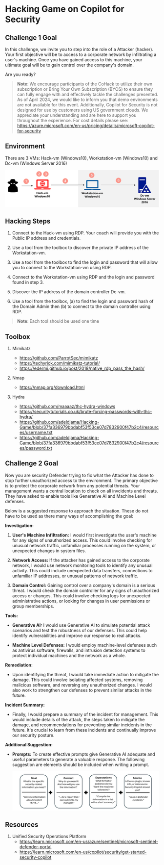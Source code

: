# Hacking Game on Copilot for Security

## Challenge 1 Goal

In this challenge, we invite you to step into the role of a Attacker (hacker). Your first objective will be to access to a corporate network by infiltrating a user's machine. Once you have gained access to this machine, your ultimate goal will be to gain control over the company's domain.   

Are you ready? 

>**Note**: We encourage participants of the CoHack to utilize their own subscription or Bring Your Own Subscription (BYOS) to ensure they can fully engage with and effectively tackle the challenges presented. As of April 2024, we would like to inform you that demo environments are not available for this event. Additionally, Copilot for Security is not designed for use by customers using US government clouds. We appreciate your understanding and are here to support you throughout the experience. For cost details please see: https://azure.microsoft.com/en-us/pricing/details/microsoft-copilot-for-security

## Environment 

There are 3 VMs: Hack-vm (Windows10), Workstation-vm (Windows10) and Dc-vm (Windows Server 2016) 


![archi](./images/archi.png)

## Hacking Steps

1. Connect to the Hack-vm using RDP. Your coach will provide you with the Public IP address and credentials.

2. Use a tool from the toolbox to discover the private IP address of the Workstation-vm.

3. Use a tool from the toolbox to find the login and password that will allow you to connect to the Workstation-vm using RDP.

4. Connect to the Workstation-vm using RDP and the login and password found in step 3.

5. Discover the IP address of the domain controller Dc-vm.  

6. Use a tool from the toolbox, (a) to find the login and password hash of the Domain Admin then (b) to connect to the domain controller using RDP.


  >**Note**: Each tool should be used one time  

## Toolbox
1. Mimikatz
    - https://github.com/ParrotSec/mimikatz
    - https://techyrick.com/mimikatz-tutorial/
    - https://edermi.github.io/post/2018/native_rdp_pass_the_hash/

2. Nmap 
    - https://nmap.org/download.html

3. Hydra 
    - https://github.com/maaaaz/thc-hydra-windows
    - https://securitytutorials.co.uk/brute-forcing-passwords-with-thc-hydra/
    - https://github.com/adeldjama/Hacking-Game/blob/37fa336979bbdabf53f53ce07d7832900f47b2c4/resources/username.txt
    - https://github.com/adeldjama/Hacking-Game/blob/37fa336979bbdabf53f53ce07d7832900f47b2c4/resources/password.txt
  
## Challenge 2 Goal

Now you are security Defender trying to fix what the Attacker has done to stop further unauthorized access to the environment. The primary objective is to protect the corporate network from any potential threats. Your management wants a central location to check on all invcidents and threats. They have asked to enable tools like Generative AI and Machine Level defenses. 

Below is a suggested response to approach the situation. These do not have to be used as there many ways of accomplishing the goal:

  **Investigation:**

  1. **User's Machine Infiltration:** I would first investigate the user's machine for any signs of unauthorized access. This could involve checking for unusual network traffic, unfamiliar processes running on the system, or unexpected changes in system files.

  2. **Network Access:** If the attacker has gained access to the corporate network, I would use network monitoring tools to identify any unusual activity. This could include unexpected data transfers, connections to unfamiliar IP addresses, or unusual patterns of network traffic.

  3. **Domain Control:** Gaining control over a company's domain is a serious threat. I would check the domain controller for any signs of unauthorized access or changes. This could involve checking logs for unexpected administrative actions, or looking for changes in user permissions or group memberships.

  **Tools:**

  - **Generative AI:** I would use Generative AI to simulate potential attack scenarios and test the robustness of our defenses. This could help identify vulnerabilities and improve our response to real attacks.

  - **Machine Level Defenses:** I would employ machine-level defenses such as antivirus software, firewalls, and intrusion detection systems to protect individual machines and the network as a whole.

  **Remediation:**

  - Upon identifying the threat, I would take immediate action to mitigate the damage. This could involve isolating affected systems, removing malicious software, and reversing any unauthorized changes. I would also work to strengthen our defenses to prevent similar attacks in the future.

  **Incident Summary:**

  - Finally, I would prepare a summary of the incident for management. This would include details of the attack, the steps taken to mitigate the damage, and recommendations for preventing similar incidents in the future. It's crucial to learn from these incidents and continually improve our security posture.

**Additional Suggestion:**

 - **Prompts:** To create effective prompts give Generative AI adequate and useful parameters to generate a valuable response. The following suggestion are elements should be included when writing a prompt.

   ![archi](./images/Prompts.png)

## Resources

1. Unified Security Operations Platform
   - https://learn.microsoft.com/en-us/azure/sentinel/microsoft-sentinel-defender-portal
   - https://learn.microsoft.com/en-us/copilot/security/get-started-security-copilot
